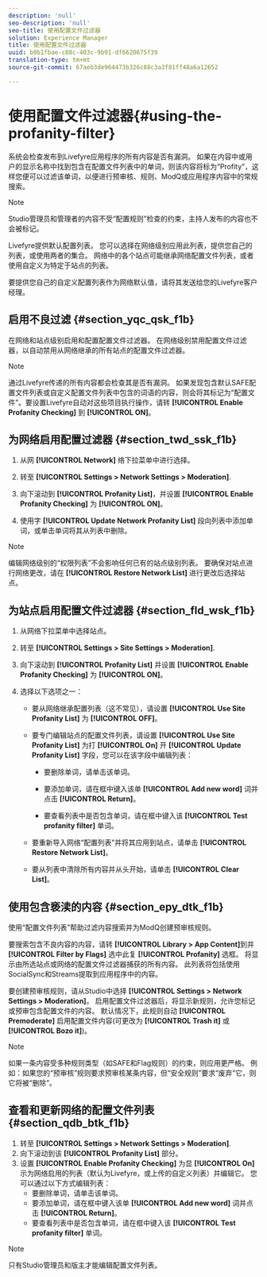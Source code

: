 ```yaml
---
description: 'null'
seo-description: 'null'
seo-title: 使用配置文件过滤器
solution: Experience Manager
title: 使用配置文件过滤器
uuid: b0b1fbae-c88c-403c-9b91-df6620675f39
translation-type: tm+mt
source-git-commit: 67aeb3de964473b326c88c3a3f81ff48a6a12652

---
```



# 使用配置文件过滤器{#using-the-profanity-filter}

系统会检查发布到Livefyre应用程序的所有内容是否有漏洞。 如果在内容中或用户的显示名称中找到包含在配置文件列表中的单词，则该内容将标为“Profity”，这样您便可以过滤该单词，以便进行预审核、规则、ModQ或应用程序内容中的常规搜索。

>[!NOTE]
>
>Studio管理员和管理者的内容不受“配置规则”检查的约束，主持人发布的内容也不会被标记。

Livefyre提供默认配置列表。 您可以选择在网络级别应用此列表，提供您自己的列表，或使用两者的集合。 网络中的各个站点可能继承网络配置文件列表，或者使用自定义为特定于站点的列表。

要提供您自己的自定义配置列表作为网络默认值，请将其发送给您的Livefyre客户经理。

## 启用不良过滤 {#section_yqc_qsk_f1b}

在网络和站点级别启用和配置配置文件过滤器。 在网络级别禁用配置文件过滤器，以自动禁用从网络继承的所有站点的配置文件过滤器。

>[!NOTE]
>
>通过Livefyre传递的所有内容都会检查其是否有漏洞。 如果发现包含默认SAFE配置文件列表或自定义配置文件列表中包含的词语的内容，则会将其标记为“配置文件”。要设置Livefyre自动对这些项目执行操作，请转 **[!UICONTROL Enable Profanity Checking]** 到 **[!UICONTROL ON]**。

## 为网络启用配置过滤器 {#section_twd_ssk_f1b}

1. 从网 **[!UICONTROL Network]** 络下拉菜单中进行选择。
1. 转至 **[!UICONTROL Settings > Network Settings > Moderation]**.
1. 向下滚动到 **[!UICONTROL Profanity List]**，并设置 **[!UICONTROL Enable Profanity Checking]** 为 **[!UICONTROL ON]**。

1. 使用字 **[!UICONTROL Update Network Profanity List]** 段向列表中添加单词，或单击单词将其从列表中删除。

>[!NOTE]
>
>编辑网络级别的“权限列表”不会影响任何已有的站点级别列表。 要确保对站点进行网络更改，请在 **[!UICONTROL Restore Network List]** 进行更改后选择站点。

## 为站点启用配置文件过滤器 {#section_fld_wsk_f1b}

1. 从网络下拉菜单中选择站点。
1. 转至 **[!UICONTROL Settings > Site Settings > Moderation]**.
1. 向下滚动到 **[!UICONTROL Profanity List]** 并设置 **[!UICONTROL Enable Profanity Checking]** 为 **[!UICONTROL ON]**。

1. 选择以下选项之一：

   * 要从网络继承配置列表（这不常见），请设置 **[!UICONTROL Use Site Profanity List]** 为 **[!UICONTROL OFF]**。

   * 要专门编辑站点的配置文件列表，请设置 **[!UICONTROL Use Site Profanity List]** 为打 **[!UICONTROL On]** 开 **[!UICONTROL Update Profanity List]** 字段，您可以在该字段中编辑列表：

      * 要删除单词，请单击该单词。
      * 要添加单词，请在框中键入该单 **[!UICONTROL Add new word]** 词并点击 **[!UICONTROL Return]**。

      * 要查看列表中是否包含单词，请在框中键入该 **[!UICONTROL Test profanity filter]** 单词。
   * 要重新导入网络“配置列表”并将其应用到站点，请单击 **[!UICONTROL Restore Network List]**。
   * 要从列表中清除所有内容并从头开始，请单击 **[!UICONTROL Clear List]**。


## 使用包含亵渎的内容 {#section_epy_dtk_f1b}

使用“配置文件列表”帮助过滤内容搜索并为ModQ创建预审核规则。

要搜索包含不良内容的内容，请转 **[!UICONTROL Library > App Content]**&#x200B;到并 **[!UICONTROL Filter by Flags]** 选中此复 **[!UICONTROL Profanity]** 选框。 将显示由所选站点或网络的配置文件过滤器捕获的所有内容。 此列表将包括使用SocialSync和Streams提取到应用程序中的内容。

要创建预审核规则，请从Studio中选择 **[!UICONTROL Settings > Network Settings > Moderation]**。 启用配置文件过滤器后，将显示新规则，允许您标记或预审包含配置文件的内容。 默认情况下，此规则自动 **[!UICONTROL Premoderate]** 启用配置文件内容(可更改为 **[!UICONTROL Trash it]** 或 **[!UICONTROL Bozo it]**)。

>[!NOTE]
>
>如果一条内容受多种规则类型（如SAFE和Flag规则）的约束，则应用更严格。 例如：如果您的“预审核”规则要求预审核某条内容，但“安全规则”要求“废弃”它，则它将被“删除”。

## 查看和更新网络的配置文件列表 {#section_qdb_btk_f1b}

1. 转至 **[!UICONTROL Settings > Network Settings > Moderation]**.
1. 向下滚动到该 **[!UICONTROL Profanity List]** 部分。
1. 设置 **[!UICONTROL Enable Profanity Checking]** 为显 **[!UICONTROL On]** 示为网络启用的列表（默认为Livefyre，或上传的自定义列表）并编辑它。 您可以通过以下方式编辑列表：
   * 要删除单词，请单击该单词。
   * 要添加单词，请在框中键入该单 **[!UICONTROL Add new word]** 词并点击 **[!UICONTROL Return]**。
   * 要查看列表中是否包含单词，请在框中键入该 **[!UICONTROL Test profanity filter]** 单词。

>[!NOTE]
>
>只有Studio管理员和版主才能编辑配置文件列表。

